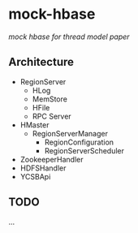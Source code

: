 # mock-hbase

*mock hbase for thread model paper*

## Architecture

- RegionServer
  - HLog
  - MemStore
  - HFile
  - RPC Server
- HMaster
  - RegionServerManager
    - RegionConfiguration
    - RegionServerScheduler
- ZookeeperHandler
- HDFSHandler
- YCSBApi

## TODO

...